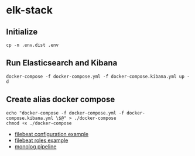# elk-stack

## Initialize
```shell script
cp -n .env.dist .env
```

## Run Elasticsearch and Kibana
```shell script
docker-compose -f docker-compose.yml -f docker-compose.kibana.yml up -d
```

## Create alias docker compose
```shell script
echo "docker-compose -f docker-compose.yml -f docker-compose.kibana.yml \$@" > ./docker-compose
chmod +x ./docker-compose
```

* [filebeat configuration example](/doc/filebeat-config-example.md)
* [filebeat roles example](/doc/filebeat-roles.md)
* [monolog pipeline](/doc/monolog-pipeline.md)
